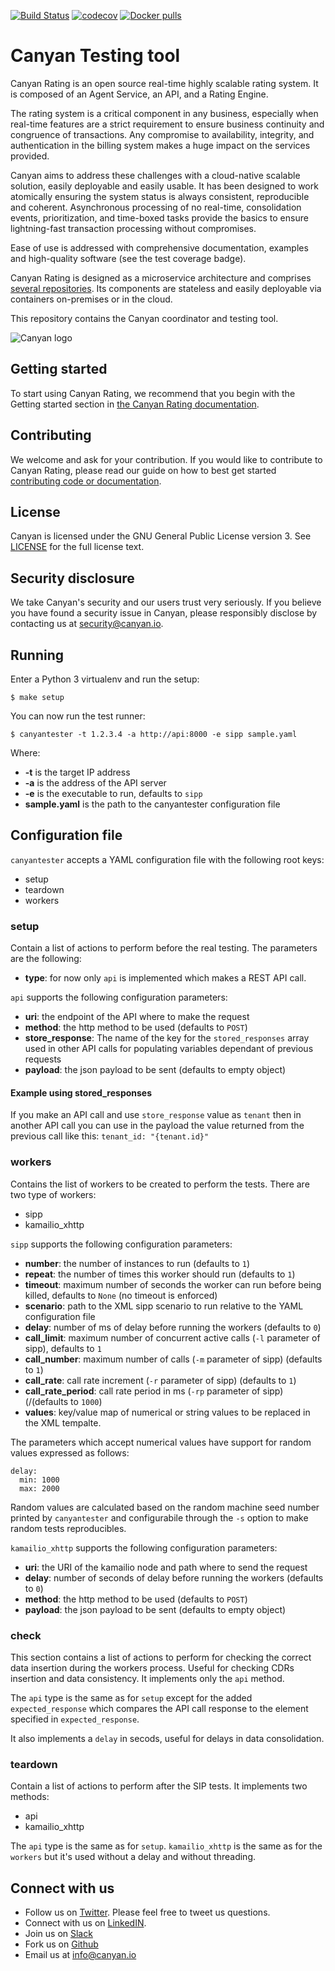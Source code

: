 [![Build Status](https://gitlab.com/canyan/canyan-tester/badges/master/pipeline.svg)](https://gitlab.com/canyan/canyan-tester/pipelines) [![codecov](https://codecov.io/gh/canyanio/canyan-tester/branch/master/graph/badge.svg)](https://codecov.io/gh/canyanio/canyan-tester) [![Docker pulls](https://img.shields.io/docker/pulls/canyan/canyan-tester.svg?maxAge=3600)](https://hub.docker.com/repository/docker/canyan/canyan-tester)

# Canyan Testing tool

Canyan Rating is an open source real-time highly scalable rating system. It is composed of an Agent Service, an API, and a Rating Engine.

The rating system is a critical component in any business, especially when real-time features are a strict requirement to ensure business continuity and congruence of transactions. Any compromise to availability, integrity, and authentication in the billing system makes a huge impact on the services provided.

Canyan aims to address these challenges with a cloud-native scalable solution, easily deployable and easily usable. It has been designed to work atomically ensuring the system status is always consistent, reproducible and coherent. Asynchronous processing of no real-time, consolidation events, prioritization, and time-boxed tasks provide the basics to ensure lightning-fast transaction processing without compromises.

Ease of use is addressed with comprehensive documentation, examples and high-quality software (see the test coverage badge).

Canyan Rating is designed as a microservice architecture and comprises [several repositories](https://github.com/canyanio). Its components are stateless and easily deployable via containers on-premises or in the cloud. 

This repository contains the Canyan coordinator and testing tool.

![Canyan logo](https://canyanio.github.io/rating-integration/canyan-logo.png) 


## Getting started

To start using Canyan Rating, we recommend that you begin with the Getting started
section in [the Canyan Rating documentation](https://canyanio.github.io/rating-integration/).


## Contributing

We welcome and ask for your contribution. If you would like to contribute to Canyan Rating, please read our guide on how to best get started [contributing code or documentation](https://canyanio.github.io/rating-integration/contributing/).


## License

Canyan is licensed under the GNU General Public License version 3. See
[LICENSE](https://canyanio.github.io/rating-integration/license/) for the full license text.


## Security disclosure

We take Canyan's security and our users trust very seriously.
If you believe you have found a security issue in Canyan, please responsibly
disclose by contacting us at [security@canyan.io](mailto:security@canyan.io).


## Running

Enter a Python 3 virtualenv and run the setup:

```
$ make setup
```

You can now run the test runner:

```
$ canyantester -t 1.2.3.4 -a http://api:8000 -e sipp sample.yaml
```

Where:

* **-t** is the target IP address
* **-a** is the address of the API server
* **-e** is the executable to run, defaults to `sipp`
* **sample.yaml** is the path to the canyantester configuration file


## Configuration file

`canyantester` accepts a YAML configuration file with the following root keys:

- setup
- teardown
- workers

### setup
Contain a list of actions to perform before the real testing. The parameters are the following:
- **type**: for now only `api` is implemented which makes a REST API call.

`api` supports the following configuration parameters:
* **uri**: the endpoint of the API where to make the request
* **method**: the http method to be used (defaults to `POST`)
* **store_response**: The name of the key for the `stored_responses` array used in other API calls for populating variables dependant of previous requests
* **payload**: the json payload to be sent (defaults to empty object)

#### Example using stored_responses
If you make an API call and use `store_response` value as `tenant` then in another API call you can use in the payload the value returned from the previous call like this:
```tenant_id: "{tenant.id}"```

### workers
Contains the list of workers to be created to perform the tests. 
There are two type of workers:
* sipp
* kamailio_xhttp

`sipp` supports the following configuration parameters:

* **number**: the number of instances to run (defaults to `1`)
* **repeat**: the number of times this worker should run (defaults to `1`)
* **timeout**: maximum number of seconds the worker can run before being killed, defaults to `None` (no timeout is enforced)
* **scenario**: path to the XML sipp scenario to run relative to the YAML configuration file
* **delay**: number of ms of delay before running the workers (defaults to `0`)
* **call_limit**: maximum number of concurrent active calls (`-l` parameter of sipp), defaults to `1`
* **call_number**: maximum number of calls (`-m` parameter of sipp) (defaults to `1`)
* **call_rate**: call rate increment (`-r` parameter of sipp) (defaults to `1`)
* **call\_rate\_period**: call rate period in ms (`-rp` parameter of sipp) (/(defaults to `1000`)
* **values**: key/value map of numerical or string values to be replaced in the XML tempalte.

The parameters which accept numerical values have support for random values expressed as follows:
```
delay:
  min: 1000
  max: 2000
```

Random values are calculated based on the random machine seed number printed by `canyantester` and configurabile through the `-s` option to make random tests reproducibles.


`kamailio_xhttp` supports the following configuration parameters:
* **uri**: the URI of the kamailio node and path where to send the request
* **delay**: number of seconds of delay before running the workers (defaults to `0`)
* **method**: the http method to be used (defaults to `POST`)
* **payload**: the json payload to be sent (defaults to empty object)


### check
This section contains a list of actions to perform for checking the correct data insertion during the workers process.
Useful for checking CDRs insertion and data consistency.
It implements only the `api` method.

The `api` type is the same as for `setup` except for the added `expected_response` which compares the API call response to the element specified in `expected_response`.

It also implements a `delay` in secods, useful for delays in data consolidation.


### teardown
Contain a list of actions to perform after the SIP tests.
It implements two methods:
* api
* kamailio_xhttp

The `api` type is the same as for `setup`. 
`kamailio_xhttp` is the same as for the `workers` but it's used without a delay and without threading.


## Connect with us

* Follow us on [Twitter](https://twitter.com/canyan_io). Please
  feel free to tweet us questions.
* Connect with us on [LinkedIN](https://www.linkedin.com/company/canyan/).
* Join us on [Slack](http://slack.canyan.io)
* Fork us on [Github](https://github.com/canyanio)
* Email us at [info@canyan.io](mailto:info@canyan.io)
